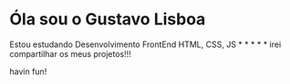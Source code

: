 # Óla sou o Gustavo Lisboa 
Estou estudando  Desenvolvimento FrontEnd 
HTML, CSS, JS 
*
*
*
*
*
irei compartilhar os meus projetos!!!

havin fun!

